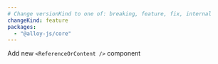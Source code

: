 ```yaml
---
# Change versionKind to one of: breaking, feature, fix, internal
changeKind: feature
packages:
  - "@alloy-js/core"
---
```


Add new `<ReferenceOrContent />` component 
